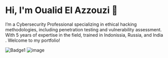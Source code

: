 # Hi, I'm Oualid El Azzouzi 👋

I’m a Cybersecurity Professional specializing in ethical hacking methodologies, including penetration testing and vulnerability assessment. With 5 years of expertise in the field, trained in Indonissia, Russia, and India . Welcome to my portfolio!

![Badge1](https://github.com/user-attachments/assets/8b91c3af-6f5e-4522-b780-f0ca09825f85)
![image](https://github.com/user-attachments/assets/20817463-b227-4b98-82a7-8ec9b1dd57c4)

